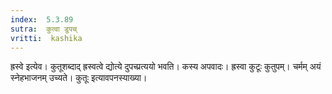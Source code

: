 ```yaml
---
index:  5.3.89
sutra:  कुत्वा डुपच्
vritti:  kashika 
---
```


ह्रस्वे इत्येव। कुतूशब्दाद् ह्रस्वत्वे द्योत्ये दुपच्प्रत्ययो भवति। कस्य अपवादः। ह्रस्वा कुटूः कुतुपम्। चर्मम् अयं स्नेहभाजनम् उच्यते। कुतूः इत्यावपनस्याख्या।

